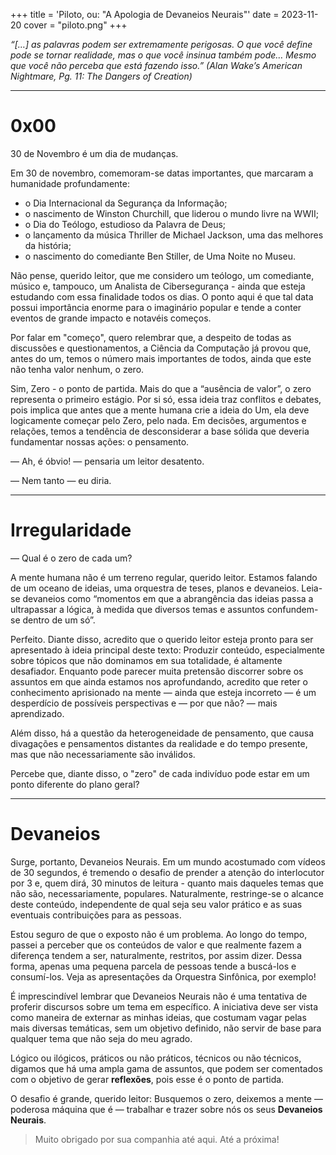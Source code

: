 +++
title = 'Piloto, ou: "A Apologia de Devaneios Neurais"'
date = 2023-11-20
cover = "piloto.png"
+++

_“[…] as palavras podem ser extremamente perigosas. O que você define pode se tornar realidade, mas o que você insinua também pode… Mesmo que você não perceba que está fazendo isso.” (Alan Wake’s American Nightmare, Pg. 11: The Dangers of Creation)_
___
# 0x00


30 de Novembro é um dia de mudanças.

 Em 30 de novembro, comemoram-se datas importantes, que marcaram a humanidade profundamente:
  - o Dia Internacional da Segurança da Informação; 
  - o nascimento de Winston Churchill, que liderou o mundo livre na WWII; 
  - o Dia do Teólogo, estudioso da Palavra de Deus;
  - o lançamento da música Thriller de Michael Jackson, uma das melhores da história;
  - o nascimento do comediante Ben Stiller, de Uma Noite no Museu. 

Não pense, querido leitor, que me considero um teólogo, um comediante, músico e, tampouco, um Analista de Cibersegurança - ainda que esteja estudando com essa finalidade todos os dias. O ponto aqui é que tal data possui importância enorme para o imaginário popular e tende a conter eventos de grande impacto e notavéis começos.

Por falar em "começo", quero relembrar que, a despeito de todas as discussões e questionamentos, a Ciência da Computação já provou que, antes do um, temos o número mais importantes de todos, ainda que este não tenha valor nenhum, o zero.

Sim, Zero - o ponto de partida. Mais do que a “ausência de valor”, o zero representa o primeiro estágio. Por si só, essa ideia traz conflitos e debates, pois implica que antes que a mente humana crie a ideia do Um, ela deve logicamente começar pelo Zero, pelo nada. Em decisões, argumentos e relações, temos a tendência de desconsiderar a base sólida que deveria fundamentar nossas ações: o pensamento.

— Ah, é óbvio! — pensaria um leitor desatento.

— Nem tanto — eu diria.
___
# Irregularidade
  
— Qual é o zero de cada um? 

A mente humana não é um terreno regular, querido leitor. Estamos falando de um oceano de ideias, uma orquestra de teses, planos e devaneios. Leia-se devaneios como “momentos em que a abrangência das ideias passa a ultrapassar a lógica, à medida que diversos temas e assuntos confundem-se dentro de um só”.

Perfeito. Diante disso, acredito que o querido leitor esteja pronto para ser apresentado à ideia principal deste texto: Produzir conteúdo, especialmente sobre tópicos que não dominamos em sua totalidade, é altamente desafiador. Enquanto pode parecer muita pretensão discorrer sobre os assuntos em que ainda estamos nos aprofundando, acredito que reter o conhecimento aprisionado na mente — ainda que esteja incorreto — é um desperdício de possíveis perspectivas e — por que não? — mais aprendizado.

Além disso, há a questão da heterogeneidade de pensamento, que causa divagações e pensamentos distantes da realidade e do tempo presente, mas que não necessariamente são inválidos.

Percebe que, diante disso, o "zero" de cada indivíduo pode estar em um ponto diferente do plano geral? 
___
# Devaneios
Surge, portanto, Devaneios Neurais. Em um mundo acostumado com vídeos de 30 segundos, é tremendo o desafio de prender a atenção do interlocutor por 3 e, quem dirá, 30 minutos de leitura - quanto mais daqueles temas que não são, necessariamente, populares. Naturalmente, restringe-se o alcance deste conteúdo, independente de qual seja seu valor prático e as suas eventuais contribuições para as pessoas.

Estou seguro de que o exposto não é um problema. Ao longo do tempo, passei a perceber que os conteúdos de valor e que realmente fazem a diferença tendem a ser, naturalmente, restritos, por assim dizer. Dessa forma, apenas uma pequena parcela de pessoas tende a buscá-los e consumí-los. Veja as apresentações da Orquestra Sinfônica, por exemplo!  

É imprescindível lembrar que Devaneios Neurais não é uma tentativa de proferir discursos sobre um tema em específico. A iniciativa deve ser vista como maneira de externar as minhas ideias, que costumam vagar pelas mais diversas temáticas, sem um objetivo definido, não servir de base para qualquer tema que não seja do meu agrado.

Lógico ou ilógicos, práticos ou não práticos, técnicos ou não técnicos, digamos que há uma ampla gama de assuntos, que podem ser comentados com o objetivo de gerar **reflexões**, pois esse é o ponto de partida.

O desafio é grande, querido leitor: Busquemos o zero, deixemos a mente — poderosa máquina que é — trabalhar e trazer sobre nós os seus **Devaneios Neurais**.

>Muito obrigado por sua companhia até aqui. Até a próxima!